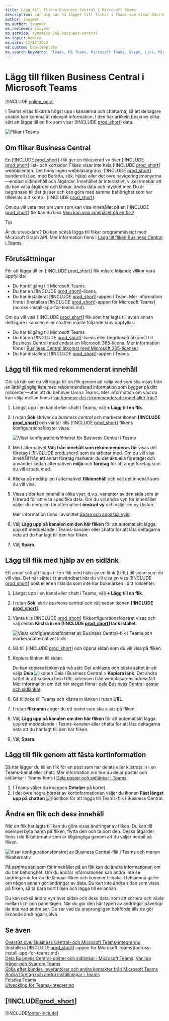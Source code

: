 ```yaml
---
title: Lägg till fliken Business Central i Microsoft Teams
description: Lär dig hur du lägger till flikar i Teams som visar Business Central-sidor.
author: jswymer
ms.author: jswymer
ms.reviewer: jswymer
ms.service: dynamics-365-business-central
ms.topic: how-to
ms.date: 12/12/2023
ms.custom: bap-template
ms.search.keywords: 'Teams, MS Teams, Microsoft Teams, Skype, Link, Microsoft 365, collaborate, collaboration, teamwork, share records, tab'
---
```


# <a name="add-business-central-tab-in-microsoft-teams"></a>Lägg till fliken Business Central i Microsoft Teams

[!INCLUDE [online_only](includes/online_only.md)]

I Teams visas flikarna högst upp i kanalerna och chattarna, så att deltagare snabbt kan komma åt relevant information. I den här artikeln beskrivs olika sätt att lägga till en flik som visar [!INCLUDE [prod_short](includes/prod_short.md)] data.

![Flikar i Teams](media/teams-tabs-border.png)

## <a name="about-business-central-tabs"></a>Om flikar Business Central

En [!INCLUDE [prod_short](includes/prod_short.md)]-flik ger en fokuserad vy över [!INCLUDE [prod_short](includes/prod_short.md)] list- och kortsidor. Fliken visar inte hela [!INCLUDE [prod_short](includes/prod_short.md)] webbklienten. Det finns ingen webbläsargräns, [!INCLUDE [prod_short](includes/prod_short.md)] banderoll (t.ex. med Berätta, sök, hjälp) eller det övre navigeringsmenyerna&mdash;endast sidinnehåll och åtgärder. Innehållet är interaktivt, vilket innebär att du kan välja åtgärder och länkar, ändra data och mycket mer. Du är begränsad till det du ser och kan göra med samma behörighet som har tilldelats ditt konto i [!INCLUDE [prod_short](includes/prod_short.md)].

Om du vill veta mer om vem som kan visa innehållet på en [!INCLUDE [prod_short](includes/prod_short.md)] flik kan du läsa [Vem kan visa innehållet på en flik?](/dynamics365/business-central/teams-faq?tabs=tabs#who-can-view).

> [!TIP]
> Är du utvecklare? Du kan också lägga till flikar programmässigt med Microsoft Graph API. Mer information finns i [Lägg till fliken Business Central i Teams](/dynamics365/business-central/dev-itpro/developer/devenv-develop-for-teams-tabs).  

## <a name="prerequisites"></a>Förutsättningar

För att lägga till en [!INCLUDE [prod_short](includes/prod_short.md)] flik måste följande villkor vara uppfyllda:

- Du har tillgång till Microsoft Teams.
- Du har en [!INCLUDE [prod_short](includes/prod_short.md)]-licens.
- Du har installerat [!INCLUDE [prod_short](includes/prod_short.md)]-appen i Team. Mer information finns i [Installera [!INCLUDE [prod_short](includes/prod_short.md)]-appen för Microsoft Teams](across-install-app-for-teams.md).

Om du vill visa [!INCLUDE [prod_short](includes/prod_short.md)] flik som har lagts till av en annan deltagare i kanalen eller chatten måste följande krav uppfyllas:

- Du har tillgång till Microsoft Teams.
- Du har en [!INCLUDE [prod_short](includes/prod_short.md)]-licens eller begränsad åtkomst till Business Central med endast en Microsoft 365-licens. Mer information finns i [Business Central åtkomst med Microsoft 365-licenser](admin-access-with-m365-license.md).
- Du har installerat [!INCLUDE [prod_short](includes/prod_short.md)]-appen i Teams.

## <a name="add-tab-using-recommended-content"></a>Lägg till flik med rekommenderat innehåll

Gör så här om du vill lägga till en flik genom att välja vad som ska visas från en lättillgänglig lista med rekommenderad information som bygger på ditt rollcenter&mdash;utan att du behöver lämna Teams. Mer information om vad du kan välja mellan finns i [var kommer det rekommenderade innehållet från?](/dynamics365/business-central/teams-faq?tabs=tabs#where-does-the-recommended-content-come-from).

1. Längst upp i en kanal eller chatt i Teams, välj **+ Lägg till en flik**.
2. I rutan **Sök** skriver du *business central* och markerar ikonen **[!INCLUDE [prod_short](includes/prod_short.md)]** och väntar tills [!INCLUDE [prod_short](includes/prod_short.md)] flikens konfigurationsfönster visas.

   ![Visar konfigurationsfönstret för Business Central i Teams](media/teams-bc-tab-config-window.png)

3. Med alternativet **Välj från innehåll som rekommenderas för** visas det företag i [!INCLUDE [prod_short](includes/prod_short.md)] som du arbetar med. Om du vill visa innehåll från ett annat företag markerar du det aktuella företaget och använder sedan alternativen **miljö** och **företag** för att ange företag som du vill arbeta med.
4. Klicka på nedåtpilen i alternativet **flikinnehåll** och välj det innehåll som du vill visa.

   <!-- The list shows all pages that are bookmarked on your role center in [!INCLUDE [prod_short](includes/prod_short.md)]. To learn more about the content that you can choose from, see [Where does the recommended content come from?](teams-faq.md#recommended-content).-->
5. Vissa sidor kan innehålla olika vyer, d.v.s. varianter av den sida som är filtrerad för att visa specifika data. Om du vill ändra vyn för innehållet väljer du nedpilen för alternativet **önskad vy** och väljer en vy i listan.

   Mer information finns i avsnittet [Spara och anpassa vyer](ui-views.md).
6. Välj **Lägg upp på kanalen om den här fliken** för att automatiskt lägga upp ett meddelande i Teams-kanalen eller chatta för att låta deltagarna veta att du har lagt till den här fliken.
7. Välj **Spara**.

## <a name="add-tab-using-a-page-link"></a>Lägg till flik med hjälp av en sidlänk

Ett annat sätt att lägga till en flik med hjälp av en länk (URL) till sidan som du vill visa. Det här sättet är användbart när du vill visa en viss [!INCLUDE [prod_short](includes/prod_short.md)] post eller en listsida som inte har bokmärken i ditt rollcenter.

1. Längst upp i en kanal eller chatt i Teams, välj **+ Lägg till en flik**.
2. I rutan **Sök**, skriv *business central* och välj sedan ikonen **[!INCLUDE [prod_short](includes/prod_short.md)]**.
3. Vänta tills [!INCLUDE [prod_short](includes/prod_short.md)] flikkonfigurationsfönstret visas och välj sedan **Klistra in en [!INCLUDE [prod_short](includes/prod_short.md)] länk istället**.

   ![Visar konfigurationsfönstret av Business Central-flik i Teams och markerar alternativet länk](media/teams-bc-tab-config-window-page-link.png)
4. Gå till [!INCLUDE [prod_short](includes/prod_short.md)] och öppna sidan som du vill visa på fliken.
5. Kopiera länken till sidan.

   Du kan kopiera länken på två sätt: Det enklaste och bästa sättet är att välja **Dela** ![ikonen Dela i Business Central](media/share-icon.png) > **Kopiera länk**. Det andra sättet är att kopiera hela URL-adressen från webbläsarens adressfält. Mer information om det här steget finns i [dela Business Central-poster och sidlänkar](across-working-with-teams.md).

6. Gå tillbaka till Teams och klistra in länken i rutan **URL**.
7. I rutan **fliknamn** anger du ett namn som ska visas på fliken.
8. Välj **Lägg upp på kanalen om den här fliken** för att automatiskt lägga upp ett meddelande i Teams-kanalen eller chatta för att låta deltagarna veta att du har lagt till den här fliken.
9. Välj **Spara**.

## <a name="add-tab-by-pinning-card-details"></a>Lägg till flik genom att fästa kortinformation

Så här lägger du till en flik för en post som har delats eller klistrats in i en Teams-kanal eller chatt. Mer information om hur du delar poster och sidlänkar i Teams finns i [Dela poster och sidlänkar i Teams](across-working-with-teams.md).

1. I Teams väljer du knappen **Detaljer** på kortet.
2. I det övre högra hörnet av kortinformationen väljer du ikonen **Fäst längst upp på chatten** ![Fästikon för att lägga till Teams-flik i Business Central](media/pin-teams.png).

## <a name="change-a-tab-and-its-content"></a>Ändra en flik och dess innehåll

När en flik har lagts till kan du göra vissa ändringar av fliken. Du kan till exempel byta namn på fliken, flytta den och ta bort den. Dessa åtgärder finns i de flikalternativ som är tillgängliga genom att du väljer nedpil på fliken.

![Visar konfigurationsfönstret av Business Central-flik i Teams och menyn flikalternativ](media/teams-bc-tab-config-window-options.png)

På samma sätt som för innehållet på en flik kan du ändra informationen om du har behörighet. Om du ändrar informationen kan andra inte se ändringarna förrän de lämnar fliken och kommer tillbaka. Detsamma gäller om någon annan gör ändringar av data. Du kan inte ändra sidan som visas på fliken, så ta bara bort fliken och lägga till en annan.

Du kan också ändra vyn över sidan och dess data, som att sortera och växla mellan list- och panellägen. När du gör den här typen av ändringar påverkar de inte vad andra ser. De ser vad du ursprungligen bokförde tills de gör liknande ändringar själva.

## <a name="see-also"></a>Se även

[Översikt över Business Central- och Microsoft Teams-integrering](across-teams-overview.md)  
[Installera [!INCLUDE [prod_short](includes/prod_short.md)]-appen för Microsoft Teams](across-install-app-for-teams.md)  
[Dela Business Central-poster och sidlänkar i Microsoft Teams](across-working-with-teams.md).
[Vanliga frågor och Svar om Teams](teams-faq.md)  
[Söka efter kunder, leverantörer och andra kontakter från Microsoft Teams](across-search-contacts-teams.md)  
[Ändra företag och andra inställningar i Teams](across-teams-settings.md)  
[Felsöka Teams](admin-teams-troubleshooting.md)  
[Utveckling för Teams-integrering](/dynamics365/business-central/dev-itpro/developer/devenv-develop-for-teams)  

## [!INCLUDE[prod_short](includes/free_trial_md.md)]  

[!INCLUDE[footer-include](includes/footer-banner.md)]
